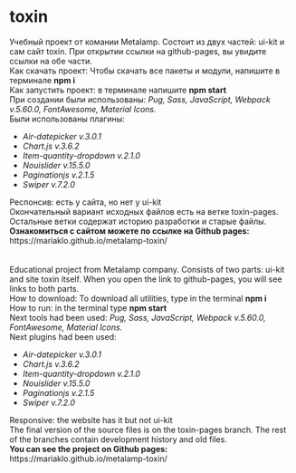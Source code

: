# toxin
Учебный проект от комании Metalamp. Состоит из двух частей: ui-kit и сам сайт toxin. При открытии ссылки на github-pages, вы увидите ссылки на обе части.<br>
Как скачать проект: Чтобы скачать все пакеты и модули, напишите в терминале <b>npm i</b><br>
Как запустить проект: в терминале напишите <b>npm start</b><br>
При создании были использованы: <i>Pug, Sass, JavaScript, Webpack v.5.60.0, FontAwesome, Material Icons.</i><br>
Были использованы плагины: <br>
<ul>
  <li><i>Air-datepicker v.3.0.1</i></li>
  <li><i>Chart.js v.3.6.2</i></li>
  <li><i>Item-quantity-dropdown v.2.1.0</i></li>
  <li><i>Nouislider v.15.5.0</i></li>
  <li><i>Paginationjs v.2.1.5</i></li>
  <li><i>Swiper v.7.2.0</i></li>
</ul>
Респонсив: есть у сайта, но нет у ui-kit<br>
Окончательный вариант исходных файлов есть на ветке toxin-pages. Остальные ветки содержат историю разработки и старые файлы.<br>
<b>Ознакомиться с сайтом можете по ссылке на Github pages:</b> https://mariaklo.github.io/metalamp-toxin/
<br>
<br>
<br>
Educational project from Metalamp company. Consists of two parts: ui-kit and site toxin itself. When you open the link to github-pages, you will see links to both parts.<br>
How to download: To download all utilities, type in the terminal <b>npm i</b><br>
How to run: in the terminal type <b>npm start</b><br>
Next tools had been used: <i>Pug, Sass, JavaScript, Webpack v.5.60.0, FontAwesome, Material Icons.</i><br>
Next plugins had been used: <br>
<ul>
  <li><i>Air-datepicker v.3.0.1</i></li>
  <li><i>Chart.js v.3.6.2</i></li>
  <li><i>Item-quantity-dropdown v.2.1.0</i></li>
  <li><i>Nouislider v.15.5.0</i></li>
  <li><i>Paginationjs v.2.1.5</i></li>
  <li><i>Swiper v.7.2.0</i></li>
</ul>
Responsive: the website has it but not ui-kit<br>
The final version of the source files is on the toxin-pages branch. The rest of the branches contain development history and old files.<br>
<b>You can see the project on Github pages:</b> https://mariaklo.github.io/metalamp-toxin/
